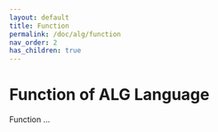 ```yaml
---
layout: default
title: Function
permalink: /doc/alg/function
nav_order: 2
has_children: true
---
```


# Function of ALG Language

Function ...
